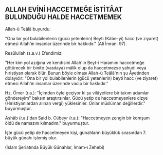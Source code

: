 ## ALLAH EVİNİ HACCETMEĞE İSTİTÂAT BULUNDUĞU HALDE HACCETMEMEK

Allah-ü Teâlâ buyurdu:

"Ona bir yol bulabilenlerin (gücü yetenlerin) Beyti (Kâbe-yi) hacc (ve ziyaret) etmesi Allah'ın insanlar üzerinde bir hakkıdır." (Ali İmran: 97).

Resûlullah (s.a.v.) Efendimiz:

"Her kim yol azığına ve kendisini Allah'ın Beyt-i Haramını haccetmeğe götürecek bir binite (vasıtaya) mâlik olup da haccetmezse yahudi veya hıristiyan olarak ölür. Bunun böyle olması Allah-ü Teâlâ'nın şu Âyetinden dolayıdır: "Ona bir yol bulabilenlerin (gü­cü yetenlerin) beyti hacc (ve ziyaret) etmesi Allah'ın insanlar üzerinde vacip bir hakkıdır."

Hz. Ömer (r.a.): "İçimden öyle geçiyor ki şu vilâ­yetlere bir takım adamlar göndereyim" baksın araştır­sınlar. Gücü yetip de haccetmeyenlere cizye (Hıristiyanlardan alınan vergi) yüklesinler. Onlar müslüman değillerdir." buyurmuştur.

Ashâb (r.a.)'dan Said b. Cübeyr (r.a.): "Haccetme­yen zengin bir komşum öldü de namazını kılmadım." buyurmuştur.

İşte gücü yetip de haccetmeyen kişi, günahların büyüklük sırasından 7. büyük günahı işlemiş olur.

(İslam Şeriatında Büyük Günahlar, İmam-ı Zehebî)
